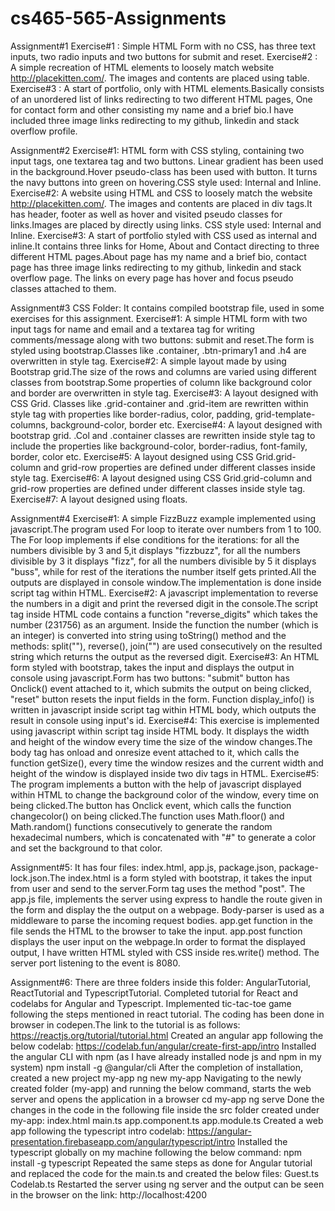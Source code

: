 # cs465-565-Assignments

Assignment#1
Exercise#1 : Simple HTML Form with no CSS, has three text inputs, two radio inputs and two buttons for submit and reset.
Exercise#2 : A simple recreation of HTML elements to loosely match website http://placekitten.com/. The images and contents are placed using table.
Exercise#3 : A start of portfolio, only with HTML elements.Basically consists of an unordered list of links redirecting to two different HTML pages, One for contact form and other consisting my name and a brief bio.I have included three image links redirecting to my github, linkedin and stack overflow profile.

Assignment#2
Exercise#1: HTML form with CSS styling, containing two input tags, one textarea tag and two buttons. Linear gradient has been used in the background.Hover pseudo-class has been used with button. It turns the navy buttons into green on hovering.CSS style used: Internal and Inline.
Exercise#2: A website using HTML and CSS to loosely match the website http://placekitten.com/. The images and contents are placed in div tags.It has header, footer as well as hover and visited pseudo classes for links.Images are placed by directly using links. CSS style used: Internal and Inline.
Exercise#3: A start of portfolio styled with CSS used as internal and inline.It contains three links for Home, About and Contact directing to three different HTML pages.About page has my name and a brief bio, contact page has three image links redirecting to my github, linkedin and stack overflow page. The links on every page has hover and focus pseudo classes attached to them.

Assignment#3
CSS Folder: It contains compiled bootstrap file, used in some exercises for this assignment.
Exercise#1: A simple HTML form with two input tags for name and email and a textarea tag for writing comments/message along with two buttons: submit and reset.The form is styled using bootstrap.Classes like .container, .btn-primary1 and .h4 are overwritten in style tag.
Exercise#2: A simple layout made by using Bootstrap grid.The size of the rows and columns are varied using different classes from bootstrap.Some properties of column like background color and border are overwritten in style tag.
Exercise#3: A layout designed with CSS Grid. Classes like .grid-container and .grid-item are rewritten within style tag with properties like border-radius, color, padding, grid-template-columns, background-color, border etc.
Exercise#4: A layout designed with bootstrap grid. .Col and .container classes are rewritten inside style tag to include the properties like background-color, border-radius, font-family, border, color etc.
Exercise#5: A layout designed using CSS Grid.grid-column and grid-row properties are defined under different classes inside style tag.
Exercise#6: A layout designed using CSS Grid.grid-column and grid-row properties are defined under different classes inside style tag.
Exercise#7: A layout designed using floats.

Assignment#4
Exercise#1: A simple FizzBuzz example implemented using javascript.The program used For loop to iterate over numbers from 1 to 100. The For loop implements if else conditions for the iterations: for all the numbers divisible by 3 and 5,it displays "fizzbuzz", for all the numbers divisible by 3 it displays "fizz", for all the numbers divisible by 5 it displays "buss", while for rest of the iterations the number itself gets printed.All the outputs are displayed in console window.The implementation is done inside script tag within HTML.
Exercise#2: A javascript implementation to reverse the numbers in a digit and print the reversed digit in the console.The script tag inside HTML code contains a function "reverse_digits" which takes the number (231756) as an argument. Inside the function the number (which is an integer) is converted into string using toString() method and the methods: split(""), reverse(), join("") are used consecutively on the resulted string which returns the output as the reversed digit.
Exercise#3: An HTML form styled with bootstrap, takes the input and displays the output in console using javascript.Form has two buttons: "submit" button has Onclick() event attached to it, which submits the output on being clicked, "reset" button resets the input fields in the form. Function display_info() is written in javascript inside script tag within HTML body, which outputs the result in console using input's id.
Exercise#4: This exercise is implemented using javascript within script tag inside HTML body. It displays the width and height of the window every time the size of the window changes.The body tag has onload and onresize event attached to it, which calls the function getSize(), every time the window resizes and the current width and height of the window is displayed inside two div tags in HTML.
Exercise#5: The program implements a button with the help of javascript displayed within HTML to change the background color of the window, every time on being clicked.The  button has Onclick event, which calls the function changecolor() on being clicked.The function uses Math.floor() and Math.random() functions consecutively to generate the random hexadecimal numbers, which is concatenated with "#" to generate a color and set the background to that color.

Assignment#5: It has four files: index.html, app.js, package.json, package-lock.json.The index.html is a form styled with bootstrap, it takes the input from user and send to the server.Form tag uses the method "post". The app.js file, implements the server using express to handle the route given in the form and display the the output on a webpage. Body-parser is used as a middleware to parse the incoming request bodies. app.get function in the file sends the HTML to the browser to take the input. app.post function displays the user input on the webpage.In order to format the displayed output, I have written HTML styled with CSS inside res.write() method. The server port 
listening to the event is 8080.


Assignment#6: There are three folders inside this folder: AngularTutorial, ReactTutorial and TypescriptTutorial.
	      Completed tutorial for React and codelabs for Angular and Typescript. 
	      Implemented tic-tac-toe game following the steps mentioned in react tutorial. The coding has been done in browser in 	               codepen.The link to the tutorial is as follows:
	      https://reactjs.org/tutorial/tutorial.html
	      Created an angular app following the below codelab:
	      https://codelab.fun/angular/create-first-app/intro
	      Installed the angular CLI with npm (as I have already installed node js and npm in my system)
	      npm install -g @angular/cli
	      After the completion of installation, created a new project my-app
	      ng new my-app
	      Navigating to the newly created folder (my-app) and running the below command, starts the web server and opens the                       application in a browser
	      cd my-app
	      ng serve
	      Done the changes in the code in the following file inside the src folder created under my-app:
              index.html
              main.ts
              app.component.ts
              app.module.ts
              Created a web app following the typescript intro codelab:
	      https://angular-presentation.firebaseapp.com/angular/typescript/intro
              Installed the typescript globally on my machine following the below command:
              npm install -g typescript
              Repeated the same steps as done for Angular tutorial and replaced the code for the main.ts and created the below files:
              Guest.ts
              Codelab.ts
              Restarted the server using ng server and the output can be seen in the browser on the link: http://localhost:4200
              
	     
